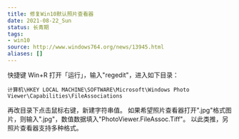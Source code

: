 ```yaml
---
title: 修复Win10默认照片查看器
date: 2021-08-22_Sun
status: 长青期
tags: 
- win10
source: http://www.windows764.org/news/13945.html
aliases: []
---
```


快捷键 Win+R 打开「运行」，输入"regedit"，进入如下目录：
```
计算机\HKEY LOCAL MACHINE\SOFTWARE\Microsoft\Windows Photo Viewer\Capabilities\FileAssociations
```
再改目录下点击鼠标右键，新建字符串值。
如果希望照片查看器打开".jpg"格式图片，则输入".jpg"，数值数据填入"PhotoViewer.FileAssoc.Tiff"。
以此类推，另照片查看器支持多种格式。